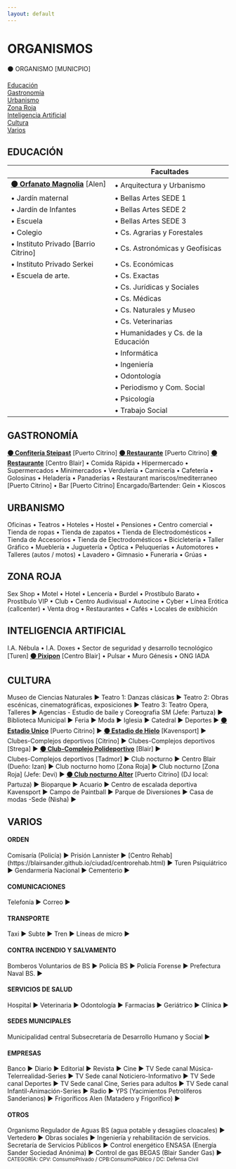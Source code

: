 ```yaml
---
layout: default
---
```


# ORGANISMOS

⚫ ORGANISMO [MUNICPIO]

[Educación](#educación)<br>
[Gastronomía](#gastronomía)<br>
[Urbanismo](#urbanismo)<br>
[Zona Roja](#zona-roja)<br>
[Inteligencia Artificial](#inteligencia-artificial)<br>
[Cultura](#cultura)<br>
[Varios](#varios)<br>
  
## EDUCACIÓN

||Facultades|
|--|--|
|**[⚫ Orfanato Magnolia](https://blairsander.github.io/ciudad/orfanato.html)** [Alen]|• Arquitectura y Urbanismo|
|• Jardín maternal|• Bellas Artes SEDE 1|
|• Jardín de Infantes|• Bellas Artes SEDE 2|
|• Escuela|• Bellas Artes SEDE 3|
|• Colegio|• Cs. Agrarias y Forestales|
|• Instituto Privado [Barrio Citrino]|• Cs. Astronómicas y Geofísicas|
|• Instituto Privado Serkei|• Cs. Económicas|
|• Escuela de arte.|• Cs. Exactas|
||• Cs. Jurídicas y Sociales|
||• Cs. Médicas|
||• Cs. Naturales y Museo|
||• Cs. Veterinarias|
||• Humanidades y Cs. de la Educación|
||• Informática|
||• Ingeniería|
||• Odontología|
||• Periodismo y Com. Social|
||• Psicología|
||• Trabajo Social |

## GASTRONOMÍA
**[⚫ Confitería Steipast](https://blairsander.github.io/ciudad/steipast.html)** [Puerto Citrino] **[⚫ Restaurante](https://blairsander.github.io/ciudad/restaurantedemi.html)** [Puerto Citrino] **[⚫ Restaurante](https://blairsander.github.io/ciudad/restauranteremi.html)** [Centro Blair] • Comida Rápida • Hipermercado • Supermercados • Minimercados • Verdulería • Carnicería • Cafetería • Golosinas • Heladería • Panaderías • Restaurant mariscos/mediterraneo [Puerto Citrino] • Bar [Puerto Citrino] Encargado/Bartender: Gein • Kioscos 

## URBANISMO
Oficinas • Teatros • Hoteles • Hostel • Pensiones • Centro comercial • Tienda de ropas • Tienda de zapatos • Tienda de Electrodomésticos • Tienda de Accesorios • Tienda de Electrodomésticos • Bicicletería • Taller Gráfico • Mueblería • Juguetería • Óptica • Peluquerías • Automotores • Talleres (autos / motos) • Lavadero • Gimnasio • Funeraria • Grúas •  

## ZONA ROJA
Sex Shop • Motel • Hotel • Lencería • Burdel • Prostíbulo Barato • Prostíbulo VIP • Club • Centro Audivisual • Autocine • Cyber • Línea Erótica (callcenter) • Venta drog • Restaurantes • Cafés • Locales de exibhición

## INTELIGENCIA ARTIFICIAL
I.A. Nébula • I.A. Doxes • Sector de seguridad y desarrollo tecnológico [Turen] **[⚫ Pixipon](https://blairsander.github.io/ciudad/pixipon.html)** [Centro Blair] • Pulsar • Muro Génesis • ONG IADA  

## CULTURA
Museo de Ciencias Naturales ► 
Teatro 1: Danzas clásicas ► 
Teatro 2: Obras escénicas, cinematográficas, exposiciones ► 
Teatro 3: Teatro Opera, Talleres ► 
Agencias - Estudio de baile y Coreografia SM  (Jefe: Partuza) ► 
Biblioteca Municipal ► 
Feria ► 
Moda ► 
Iglesia ► 
Catedral ► 
Deportes ► 
**[⚫ Estadio Unico](https://blairsander.github.io/ciudad/estadiounico.html)**  [Puerto Citrino] ►
**[⚫ Estadio de Hielo](https://blairsander.github.io/ciudad/estadiohielo.html)** [Kavensport] ►
Clubes-Complejos deportivos [Citrino] ► 
Clubes-Complejos deportivos [Strega] ► 
**[⚫ Club-Complejo Polideportivo](https://blairsander.github.io/ciudad/polideportivoblair.html)** [Blair] ►  
Clubes-Complejos deportivos [Tadmor]  ► 
Club nocturno ► Centro Blair (Dueño: Izan)  ► 
Club nocturno homo [Zona Roja] ► 
Club nocturno [Zona Roja] (Jefe: Devi) ► 
**[⚫ Club nocturno Alter](https://blairsander.github.io/ciudad/nightclubalter.html)** [Puerto Citrino] (DJ local: Partuza) ► 
Bioparque ► 
Acuario ► 
Centro de escalada deportiva Kavensport ► 
Campo de Paintball ► 
Parque de Diversiones ► 
Casa de modas -Sede (Nisha) ► 

## VARIOS

<h4>ORDEN</h4>
Comisaría (Policía) ►  
Prisión Lannister ► 
[Centro Rehab](https://blairsander.github.io/ciudad/centrorehab.html) ► Turen
Psiquiátrico ►
Gendarmería Nacional ► 
Cementerio ► 

<h4>COMUNICACIONES</h4>
Telefonía ►  
Correo ► 

<h4>TRANSPORTE</h4>
Taxi ► 
Subte  ► 
Tren ► 
Líneas de micro ► 

<h4>CONTRA INCENDIO Y SALVAMENTO</h4>
Bomberos Voluntarios de BS ► 
Policía BS ► 
Policía Forense ►
Prefectura Naval BS. ► 

<h4>SERVICIOS DE SALUD</h4> 
Hospital ►  
Veterinaria ►  
Odontología ►
Farmacias ► 
Geriátrico ► 
Clínica ► 

<h4>SEDES MUNICIPALES</h4> 
Municipalidad central
Subsecretaría de Desarrollo Humano y Social ► 

<h4>EMPRESAS</h4>
Banco ► 
Diario ► 
Editorial ► 
Revista ► 
Cine ► 
TV Sede canal Música-Telerrealidad-Series ► 
TV Sede canal Noticiero-Informativo ► 
TV Sede canal Deportes ► 
TV Sede canal Cine, Series para adultos ► 
TV Sede canal Infantil-Animación-Series ► 
Radio ► 
YPS (Yacimientos Petrolíferos Sanderianos) ► 
Frigoríficos Alen (Matadero y Frigorífico) ► 

<h4>OTROS</h4>
Organismo Regulador de Aguas BS (agua potable y desagües cloacales) ► 
Vertedero ► 
Obras sociales ►
Ingeniería y rehabilitación de servicios. Secretaría de Servicios Públicos ►    
Control energético ENSASA (Energía Sander Sociedad Anónima) ► 
Control de gas BEGAS (Blair Sander Gas) ►  

<br>
<small>CATEGORÍA: CPV: ConsumoPrivado / CPB:ConsumoPúblico / DC: Defensa Civil</small>
